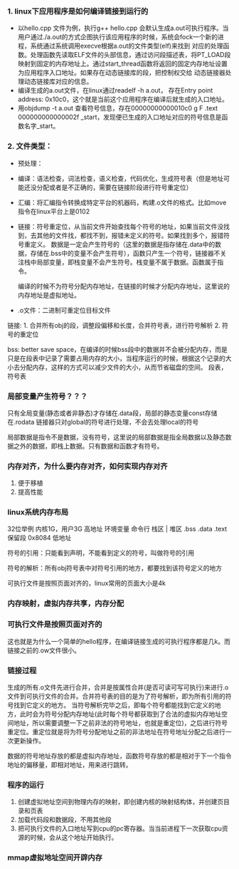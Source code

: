 ### 1. linux下应用程序是如何编译链接到运行的
* 以hello.cpp 文件为例，执行g++ hello.cpp 会默认生成a.out可执行程序。当用户通过./a.out的方式企图执行该应用程序的时候，系统会fock一个新的进程，系统通过系统调用execve根据a.out的文件类型(elf)来找到
对应的处理函数。处理函数先读取ELF文件的头部信息，通过访问段描述表，将PT_LOAD段映射到固定的内存地址上。通过start_thread函数将返回的固定内存地址设置为应用程序入口地址。如果存在动态链接库的段，把控制权交给
动态链接器处理动态链接库对应的信息。
* 编译生成的a.out文件，在linux通过readelf -h a.out， 存在Entry point address:               0x10c0，这个就是当前这个应用程序在编译后就生成的入口地址。
* 用objdump -t a.out 查看符号信息，存在00000000000010c0 g     F .text  000000000000002f              _start，发现便已生成的入口地址对应的符号信息是函数名字_start。

### 2. 文件类型：
* 预处理：
* 编译：语法检查，词法检查，语义检查，代码优化，生成符号表（但是地址可能还没分配或者是不正确的，需要在链接阶段进行符号重定位）
* 汇编：将汇编指令转换成特定平台的机器码，构建.o文件的格式。比如move指令在linux平台上是0102
* 链接：符号重定位，从当前文件开始查找每个符号的地址，如果当前文件没找到，去其他的文件找，都找不到，报错未定义的符号。如果找到多个，报错符号重定义。
数据是一定会产生符号的（这里的数据是指存储在.data中的数据，存储在.bss中的变量不会产生符号），函数只产生一个符号，链接器不关注栈中局部变量，即栈变量不会产生符号。栈变量不属于数据。函数属于指令。

  编译的时候不为符号分配内存地址，在链接的时候才分配内存地址，这里说的内存地址是虚拟地址。
* .o文件：二进制可重定位目标文件

链接:   1. 合并所有obj的段，调整段偏移和长度，合并符号表，进行符号解析
        2. 符号的重定位

bss: better save space，在编译的时候bss段中的数据并不会被分配内存，而是只是在段表中记录了需要占用内存的大小，当程序运行的时候，根据这个记录的大小去分配内存，这样的方式可以减少文件的大小，从而节省磁盘的空间。
段表，符号表
### 局部变量产生符号？？？

只有全局变量(静态或者非静态)才存储在.data段，局部的静态变量const存储在.rodata
链接器只对global的符号进行处理，不会去处理local的符号

局部数据是指令不是数据，没有符号，这里说的局部数据是指全局数据以及静态数据之外的数据，即栈上数据。只有数据和函数才有符号。

### 内存对齐，为什么要内存对齐，如何实现内存对齐
1. 便于移植
2. 提高性能

### linux系统内存布局

32位举例
内核1G，用户3G                     高地址
环境变量
命令行
栈区
|
堆区
.bss
.data
.text
保留段   0x8084                    低地址

符号的引用：只能看到声明，不能看到定义的符号，叫做符号的引用

符号的解析：所有obj符号表中对符号引用的地方，都要找到该符号定义的地方

可执行文件是按照页面对齐的，linux常用的页面大小是4k

### 内存映射，虚拟内存共享，内存分配

### 可执行文件是按照页面对齐的
这也就是为什么一个简单的hello程序，在编译链接生成的可执行程序都是几k。而链接之前的.ow文件很小。

### 链接过程
生成的所有.o文件先进行合并，合并是按属性合并(是否可读可写可执行)来进行.o文件到可执行文件的合并。合并符号表的目的是为了符号解析，即为所有引用的符号找到它定义的地方。
当符号解析完毕之后，即每个符号都能找到它定义的地方，此时会为符号分配内存地址(此时每个符号都获取到了合法的虚拟内存地址空间地址，所以需要调整一下之前非法的符号地址，也就是重定位)，之后进行符号重定位。重定位就是将为符号分配地址之前的非法地址在符号地址分配之后进行一次更新操作。

数据的符号地址存放的都是虚拟内存地址，函数符号存放的都是相对于下一个指令地址的偏移量，即相对地址，用来进行跳转。

### 程序的运行
1. 创建虚拟地址空间到物理内存的映射，即创建内核的映射结构体，并创建页目录和页表
2. 加载代码段和数据段，不用其他段
3. 把可执行文件的入口地址写到cpu的pc寄存器。当当前进程下一次获取cpu资源的时候，会从这个地址开始执行。

### mmap虚拟地址空间开辟内存
